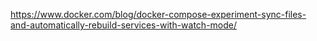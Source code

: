 https://www.docker.com/blog/docker-compose-experiment-sync-files-and-automatically-rebuild-services-with-watch-mode/